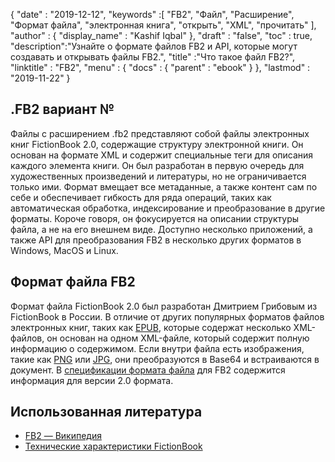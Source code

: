 {
  "date" : "2019-12-12",
  "keywords" :[ "FB2", "Файл", "Расширение", "Формат файла", "электронная книга", "открыть", "XML", "прочитать" ],
  "author" : {
    "display_name" : "Kashif Iqbal"
},
  "draft" : "false",
  "toc" : true,
  "description":"Узнайте о формате файлов FB2 и API, которые могут создавать и открывать файлы FB2.",
  "title" :"Что такое файл FB2?",
  "linktitle" : "FB2",
  "menu" : {
    "docs" : {
      "parent" : "ebook"
}
},
  "lastmod" : "2019-11-22"
}

## .FB2 вариант №

Файлы с расширением .fb2 представляют собой файлы электронных книг FictionBook 2.0, содержащие структуру электронной книги. Он основан на формате XML и содержит специальные теги для описания каждого элемента книги. Он был разработан в первую очередь для художественных произведений и литературы, но не ограничивается только ими. Формат вмещает все метаданные, а также контент сам по себе и обеспечивает гибкость для ряда операций, таких как автоматическая обработка, индексирование и преобразование в другие форматы. Короче говоря, он фокусируется на описании структуры файла, а не на его внешнем виде. Доступно несколько приложений, а также API для преобразования FB2 в несколько других форматов в Windows, MacOS и Linux.

## Формат файла FB2

Формат файла FictionBook 2.0 был разработан Дмитрием Грибовым из FictionBook в России. В отличие от других популярных форматов файлов электронных книг, таких как [EPUB](/ru/ebook/epub/), которые содержат несколько XML-файлов, он основан на одном XML-файле, который содержит полную информацию о содержимом. Если внутри файла есть изображения, такие как [PNG](/ru/image/png/) или [JPG](/ru/image/jpeg/), они преобразуются в Base64 и встраиваются в документ. В [спецификации формата файла](http://gribuser.ru/xml/fictionbook/index.html.en) для FB2 содержится информация для версии 2.0 формата.

## Использованная литература ##

* [FB2 — Википедия](https://en.wikipedia.org/wiki/FictionBook)
* [Технические характеристики FictionBook](http://gribuser.ru/xml/fictionbook/index.html.ru)

